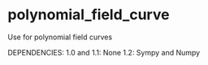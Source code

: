 # polynomial_field_curve
Use for polynomial field curves

DEPENDENCIES:
1.0 and 1.1: None
1.2: Sympy and Numpy
